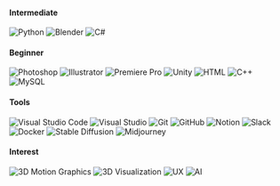 #### Intermediate
![Python](https://img.shields.io/badge/Python-3776AB?style=flat-square&logo=python&logoColor=white) ![Blender](https://img.shields.io/badge/Blender-F5792A?style=flat-square&logo=blender&logoColor=white) ![C#](https://img.shields.io/badge/C%23-239120?style=flat-square&logo=csharp&logoColor=white) 

#### Beginner
![Photoshop](https://img.shields.io/badge/Photoshop-31A8FF?style=flat-square&logo=adobephotoshop&logoColor=white)   ![Illustrator](https://img.shields.io/badge/Illustrator-FF9A00?style=flat-square&logo=adobeillustrator&logoColor=white)  ![Premiere Pro](https://img.shields.io/badge/Premiere_Pro-9999FF?style=flat-square&logo=adobepremierepro&logoColor=white) ![Unity](https://img.shields.io/badge/Unity-000000?style=flat-square&logo=unity&logoColor=white) ![HTML](https://img.shields.io/badge/HTML-E34F26?style=flat-square&logo=html5&logoColor=white) ![C++](https://img.shields.io/badge/C%2B%2B-00599C?style=flat-square&logo=c%2B%2B&logoColor=white) ![MySQL](https://img.shields.io/badge/MySQL-4479A1?style=flat-square&logo=mysql&logoColor=white)

#### Tools
![Visual Studio Code](https://img.shields.io/badge/VS%20Code-007ACC?style=flat-square&logo=visualstudiocode&logoColor=white) ![Visual Studio](https://img.shields.io/badge/Visual%20Studio-5C2D91?style=flat-square&logo=visualstudio&logoColor=white)
![Git](https://img.shields.io/badge/Git-F05032?style=flat-square&logo=git&logoColor=white)  ![GitHub](https://img.shields.io/badge/GitHub-181717?style=flat-square&logo=github&logoColor=white)  ![Notion](https://img.shields.io/badge/Notion-000000?style=flat-square&logo=notion&logoColor=white)  ![Slack](https://img.shields.io/badge/Slack-4A154B?style=flat-square&logo=slack&logoColor=white) ![Docker](https://img.shields.io/badge/Docker-2496ED?style=flat-square&logo=docker&logoColor=white) ![Stable Diffusion](https://img.shields.io/badge/StableDiffusion-000000?style=flat-square&logo=stable-diffusion&logoColor=white)  ![Midjourney](https://img.shields.io/badge/Midjourney-000000?style=flat-square) 
  
#### Interest
![3D Motion Graphics](https://img.shields.io/badge/3D%20Motion%20Graphics-000000?style=flat-square&logo=blender&logoColor=white) ![3D Visualization](https://img.shields.io/badge/3D%20Visualization-FF5733?style=flat-square&logo=blender&logoColor=white) ![UX](https://img.shields.io/badge/UX-Process_Improvement-ff69b4?style=flat-square) ![AI](https://img.shields.io/badge/AI-Generative_Art-blue?style=flat-square)  

<!--
**aoiupen/aoiupen** is a  _special_ ✨ repository because its `README.md` (this file) appears on your GitHub profile.
👋✨
Here are some ideas to get you started:

- 🔭 I’m currently working on ...
- 🌱 I’m currently learning ...
- 👯 I’m looking to collaborate on ...
- 🤔 I’m looking for help with ...
- 💬 Ask me about ...
- 📫 How to reach me: ...
- 😄 Pronouns: ...
- ⚡ Fun fact: ...
-->
